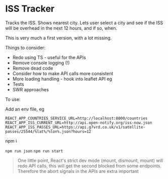 # ISS Tracker

Tracks the ISS. Shows nearest city. Lets user select a city and see if the ISS will be overhead in the next 12 hours, and if so, when.

This is very much a first version, with a lot missing.

Things to consider:

- Redo using TS - useful for the APIs
- Remove console logging (!)
- Remove dead code
- Consider how to make API calls more consistent
- More loading handling - hook into leaflet API eg
- Tests
- SWR approaches

To use:

Add an env file, eg

```
REACT_APP_COUNTRIES_SERVICE_URL=http://localhost:8000/countries
REACT_APP_ISS_CURRENT_URL=http://api.open-notify.org/iss-now.json
REACT_APP_ISS_PASSES_URL=https://api.g7vrd.co.uk/v1/satellite-passes/25544/%lat%/%lon%.json?hours=12
```

npm i

`npm run json`
`npm run start`

> One little point, React's strict dev mode (mount, dismount, mount) will redo API calls, this will get the second blocked from some endpoints. Therefore the abort signals in the APIs are extra important